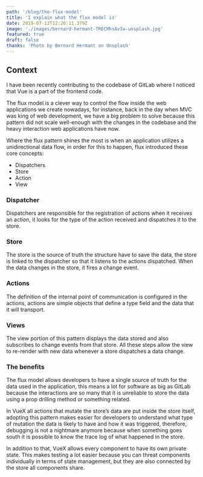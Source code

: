 ```yaml
---
path: '/blog/the-flux-model'
title: 'I explain what the flux model is'
date: 2019-07-12T12:26:11.379Z
image: './images/bernard-hermant-TRECMhsAvIw-unsplash.jpg'
featured: true
draft: false
thanks: 'Photo by Bernard Hermant on Unsplash'
---
```


## Context

I have been recently contributing to the codebase of GitLab where I noticed that Vue is a part of the frontend code.

The flux model is a clever way to control the flow inside the web applications we create nowadays, for instance, back in the day when MVC was king of web development, we have a big problem to solve because this pattern did not scale well-enough with the changes in the codebase and the heavy interaction web applications have now.

Where the flux pattern shines the most is when an application utilizes a unidirectional data flow, in order for this to happen, flux introduced these core concepts:

- Dispatchers
- Store
- Action
- View

### Dispatcher

Dispatchers are responsible for the registration of actions when it receives an action, it looks for the type of the action received and dispatches it to the store.

### Store

The store is the source of truth the structure have to save the data, the store is linked to the dispatcher so that it listens to the actions dispatched. When the data changes in the store, it fires a change event.

### Actions

The definition of the internal point of communication is configured in the actions, actions are simple objects that define a type field and the data that it will transport.

### Views

The view portion of this pattern displays the data stored and also subscribes to change events from that store. All these steps allow the view to re-render with new data whenever a store dispatches a data change.

### The benefits

The flux model allows developers to have a single source of truth for the data used in the application, this means a lot for software as big as GitLab because the interactions are so many that it is unreliable to store the data using a prop drilling method or something related.

In VueX all actions that mutate the store’s data are put inside the store itself, adopting this pattern makes easier for developers to understand what type of mutation the data is likely to have and how it was triggered, therefore, debugging is not a nightmare anymore because when something goes south it is possible to know the trace log of what happened in the store.

In addition to that, VueX allows every component to have its own private state.
This makes testing a lot easier because you can threat components individually in terms of state management, but they are also connected by the store all components share.
